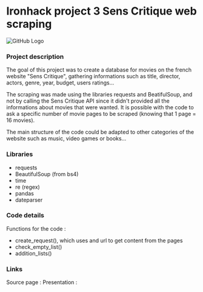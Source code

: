 # Ironhack project 3 Sens Critique web scraping

![GitHub Logo](https://lh3.googleusercontent.com/aNkgNYxslBB27VYsfcbzXYcSRcTmUcLIK_HUeovpXSNprkjnxguSJQc263yMybkoChg)

### Project description

The goal of this project was to create a database for movies on the french website "Sens Critique", gathering informations such as title, director, actors, genre, year, budget, users ratings...

The scraping was made using the libraries requests and BeatifulSoup, and not by calling the Sens Critique API since it didn't provided all the informations about movies that were wanted. It is possible with the code to ask a specific number of movie pages to be scraped (knowing that 1 page = 16 movies).

The main structure of the code could be adapted to other categories of the website such as music, video games or books...

### Libraries

- requests
- BeautifulSoup (from bs4)
- time
- re (regex)
- pandas
- dateparser

### Code details

Functions for the code :
- create_request(), which uses and url to get content from the pages
- check_empty_list()
- addition_lists()

### Links

Source page : 
Presentation : 
